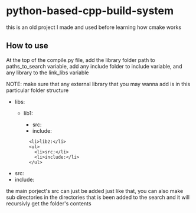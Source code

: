# python-based-cpp-build-system
this is an old project I made and used before learning how cmake works


## How to use

At the top of the compile.py file, add the library folder path to paths_to_search variable, add any include folder to include variable, and any library to the link_libs variable

NOTE: make sure that any external library that you may wanna add is in this particular folder structure

<ul>  
  <li>libs:</li>
    <ul>
      <li>lib1:</li>
      <ul>
        <li>src:</li>
        <li>include:</li>
      </ul>
      
      <li>lib2:</li>
      <ul>
        <li>src:</li>
        <li>include:</li>
      </ul>
  </ul>

  <li>src:</li>

  <li>include:</li>
</ul>
    
the main porject's src can just be added just like that, you can also make sub directories in the directories that is been added to the search and it will recursivly get the folder's contents
